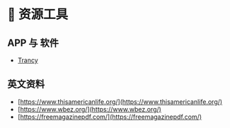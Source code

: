 # 🛒 资源工具

## APP 与 软件

* [Trancy](https://learn.trancy.org/aitalk-center)

## 英文资料

* [https://www.thisamericanlife.org/](https://www.thisamericanlife.org/)
* [https://www.wbez.org/](https://www.wbez.org/)
* [https://freemagazinepdf.com/](https://freemagazinepdf.com/)

##
